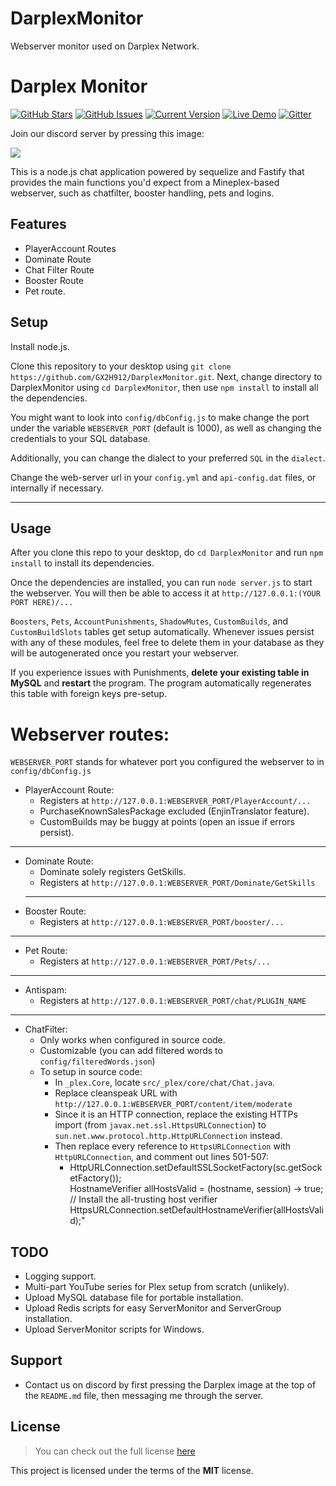 # DarplexMonitor
Webserver monitor used on Darplex Network.


Darplex Monitor
============
[![GitHub Stars](https://img.shields.io/github/stars/GX2H912/DarplexMonitor.svg)](https://github.com/GX2H912/DarplexMonitor/stargazers) [![GitHub Issues](https://img.shields.io/github/issues/GX2H912/DarplexMonitor.svg)](https://github.com/GX2H912/DarplexMonitor/issues) [![Current Version](https://img.shields.io/badge/version-1.0-green.svg)](https://github.com/GX2H912/DarplexMonitor) [![Live Demo](https://img.shields.io/badge/demo-online-green.svg)](https://GX2H912.com/chat) [![Gitter](https://badges.gitter.im/Join%20Chat.svg)](https://gitter.im/GX2H912/DarplexMonitor?utm_source=badge&utm_medium=badge&utm_campaign=pr-badge)

Join our discord server by pressing this image:

[![](https://cdn.discordapp.com/attachments/1117248898495434857/1117253725531156531/Darplex.png)](https://discord.gg/XPvYEHamSZ)


This is a node.js chat application powered by sequelize and Fastify that provides the main functions you'd expect from a Mineplex-based webserver, such as chatfilter, booster handling, pets and logins.

<!-- ![DarplexMonitor Preview](http://i.imgur.com/lgRe8z4.png) -->

<!-- --- -->
<!-- ## Buy me a coffee

Whether you use this project, have learned something from it, or just like it, please consider supporting it by buying me a coffee, so I can dedicate more time on open-source projects like this :)

<a href="https://www.buymeacoffee.com/GX2H912" target="_blank"><img src="https://www.buymeacoffee.com/assets/img/custom_images/orange_img.png" alt="Buy Me A Coffee" style="height: auto !important;width: auto !important;" ></a>

--- -->

## Features
- PlayerAccount Routes
- Dominate Route
- Chat Filter Route
- Booster Route
- Pet route.




## Setup
Install node.js.

Clone this repository to your desktop using 
`git clone https://github.com/GX2H912/DarplexMonitor.git`. Next, change directory to DarplexMonitor using `cd DarplexMonitor`, then use `npm install` to install all the dependencies.

You might want to look into `config/dbConfig.js` to make change the port under the variable `WEBSERVER_PORT` (default is 1000), as well as changing the credentials to your SQL database.

Additionally, you can change the dialect to your preferred `SQL` in the `dialect`.

Change the web-server url in your `config.yml` and `api-config.dat` files, or internally if necessary.

---

## Usage
After you clone this repo to your desktop, do `cd DarplexMonitor` and run `npm install` to install its dependencies.

Once the dependencies are installed, you can run  `node server.js` to start the webserver. You will then be able to access it at `http://127.0.0.1:(YOUR PORT HERE)/...`

`Boosters`, `Pets`, `AccountPunishments`, `ShadowMutes`, `CustomBuilds`, and `CustomBuildSlots` tables get setup automatically. Whenever issues persist with any of these modules, feel free to delete them in your database as they will be autogenerated once you restart your webserver.

If you experience issues with Punishments, **delete your existing table in MySQL**  and **restart** the program. The program automatically regenerates this table with foreign keys pre-setup.




# Webserver routes:
`WEBSERVER_PORT` stands for whatever port you configured the webserver to in `config/dbConfig.js` 
- PlayerAccount Route:
    - Registers at `http://127.0.0.1:WEBSERVER_PORT/PlayerAccount/...`
    - PurchaseKnownSalesPackage excluded (EnjinTranslator feature).
    - CustomBuilds may be buggy at points (open an issue if errors persist).
---
- Dominate Route:
    - Dominate solely registers GetSkills.
    - Registers at `http://127.0.0.1:WEBSERVER_PORT/Dominate/GetSkills`
    ---
- Booster Route:
    - Registers at `http://127.0.0.1:WEBSERVER_PORT/booster/...`
---
- Pet Route:
    - Registers at `http://127.0.0.1:WEBSERVER_PORT/Pets/...`
---
- Antispam:
    - Registers at `http://127.0.0.1:WEBSERVER_PORT/chat/PLUGIN_NAME`
---
- ChatFilter:
    - Only works when configured in source code.
    - Customizable (you can add filtered words to `config/filteredWords.json`)
    - To setup in source code:
        - In `_plex.Core`, locate `src/_plex/core/chat/Chat.java`.
        - Replace cleanspeak URL with `http://127.0.0.1:WEBSERVER_PORT/content/item/moderate`
        - Since it is an HTTP connection, replace the existing HTTPs import (from `javax.net.ssl.HttpsURLConnection`) to `sun.net.www.protocol.http.HttpURLConnection` instead.
        - Then replace every reference to `HttpsURLConnection` with `HttpURLConnection`, and comment out lines 501-507:
            - HttpURLConnection.setDefaultSSLSocketFactory(sc.getSocketFactory());<br />HostnameVerifier allHostsValid = (hostname, session) -> true;<br />
            // Install the all-trusting host verifier
            HttpsURLConnection.setDefaultHostnameVerifier(allHostsValid);"
## TODO
- Logging support.
- Multi-part YouTube series for Plex setup from scratch (unlikely).
- Upload MySQL database file for portable installation.
- Upload Redis scripts for easy ServerMonitor and ServerGroup installation.
- Upload ServerMonitor scripts for Windows.

## Support
- Contact us on discord by first pressing the Darplex image at the top of the `README.md` file, then messaging me through the server.


## License
>You can check out the full license [here](https://github.com/GX2H912/DarplexMonitor/blob/master/LICENSE)

This project is licensed under the terms of the **MIT** license.
